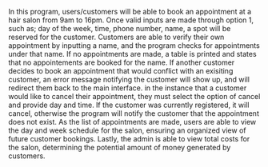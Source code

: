 In this program, users/customers will be able to book an appointment at a hair salon from 9am to 16pm. 
Once valid inputs are made through option 1, such as; day of the week, time, phone number, name,
a spot will be reserved for the customer.
Customers are able to verify their own appointment by inputting a name, and the program checks for appointments under that name.
If no appointments are made, a table is printed and states that no appointements are booked for the name.
If another customer decides to book an appointment that would conflict with an exisiting customer, an error message notifying the customer will show up, and will redirect them back to the main interface.
in the instance that a customer would like to cancel their appointment, they must select the option of cancel and provide day and time.
If the customer was currently registered, it will cancel, otherwise the program will notify the customer that the appointment does not exist.
As the list of appointments are made, users are able to view the day and week schedule for the salon, ensuring an organized view of future customer bookings.
Lastly, the admin is able to view total costs for the salon, determining the potential amount of money generated by customers.
